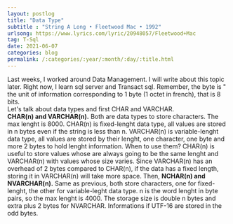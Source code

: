 ```yaml
---
layout: postlog
title: "Data Type"
subtitle : "String A Long • Fleetwood Mac • 1992"
urlsong: https://www.lyrics.com/lyric/20948057/Fleetwood+Mac
tag: T-Sql
date: 2021-06-07
categories: blog
permalink: /:categories/:year/:month/:day/:title.html
---
```


Last weeks, I worked around Data Management. I will write about this  topic later. Right now, I learn sql server  and Transact sql. Remember, the byte is " the unit of information corresponding to 1 byte (1 octet in french), that is 8 bits.    
Let's talk about  data types and first CHAR and VARCHAR.       
**CHAR(n) and VARCHAR(n).** Both are data types  to store characters.  The max lenght is  8000. 
CHAR(n) is fixed-lenght data type, all values are stored in n bytes even if  the string is less than n.
VARCHAR(n) is  variable-lenght data type, all values are stored by their lenght,  one character, one byte and more 2 bytes to hold lenght information. When to use them?
CHAR(n) is useful to store values whose are always going to be the same lenght and VARCHAR(n) with values whose size varies. Since VARCHAR(n) has an overhead of 2 bytes compared to CHAR(n), if the data has a fixed length, storing it in VARCHAR(n) will take more space.
Then, **NCHAR(n) and NVARCHAR(n).** Same as previous, both store characters,  one for fixed-lenght, the other for  variable-leght data type.  n is the word lenght in byte pairs, so the max lenght is 4000.  The storage size is double n bytes and extra plus 2 bytes for NVARCHAR. Informations if UTF-16 are stored in the odd bytes.

